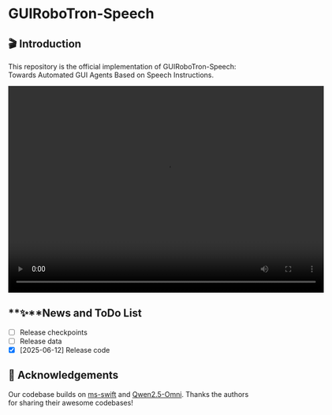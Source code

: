 # GUIRoboTron-Speech

## 🎬 Introduction

This repository is the official implementation of GUIRoboTron-Speech: Towards Automated GUI Agents Based on Speech Instructions.

<video src="asset\demo.mp4"  width="640" height="420
" controls>
</video>

## **✨**News and ToDo List

- [ ] Release checkpoints
- [ ] Release data
- [X] [2025-06-12] Release code

## 🤗 Acknowledgements

Our codebase builds on [ms-swift](https://github.com/modelscope/ms-swift) and [Qwen2.5-Omni](https://github.com/QwenLM/Qwen2.5-Omni). Thanks the authors for sharing their awesome codebases!
